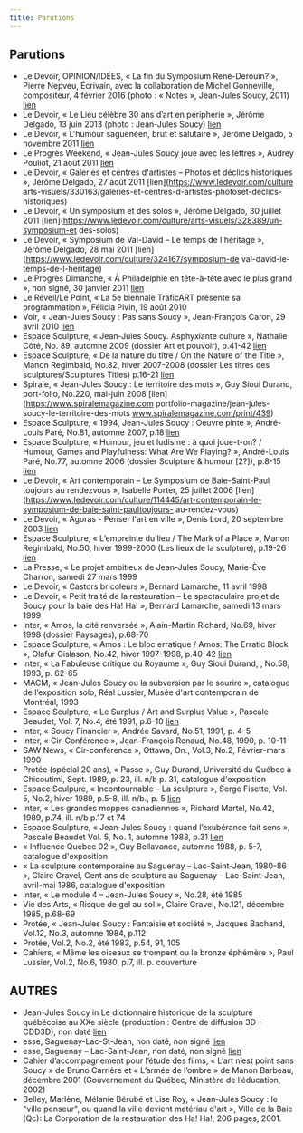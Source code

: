 ```yaml
---
title: Parutions
---
```


## Parutions

- Le Devoir, OPINION/IDÉES, « La fin du Symposium René-Derouin? », Pierre Nepveu, Écrivain, avec la collaboration de Michel Gonneville, compositeur, 4 février 2016 (photo : « Notes », Jean-Jules Soucy, 2011) [lien](https://www.ledevoir.com/opinion/idees/461983/val-david-la-fin-du-symposium-rene-derouin)
- Le Devoir, « Le Lieu célèbre 30 ans d’art en périphérie », Jérôme Delgado, 13 juin 2013 (photo : Jean-Jules Soucy) [lien](https://www.ledevoir.com/culture/arts-visuels/380594/le-lieu-celebre-30-ans-d-art-enperipherie)
- Le Devoir, « L'humour saguenéen, brut et salutaire », Jérôme Delgado, 5 novembre 2011 [lien](https://www.ledevoir.com/culture/arts-visuels/335267/l-humour-sagueneen-brut-et-salutaire)
- Le Progrès Weekend, « Jean-Jules Soucy joue avec les lettres », Audrey Pouliot, 21 août 2011 [lien](https://www.pressreader.com/canada/le-progres-weekend/20110821/282845072710025)
- Le Devoir, « Galeries et centres d'artistes – Photos et déclics historiques », Jérôme Delgado, 27 août 2011 [lien](https://www.ledevoir.com/culture arts-visuels/330163/galeries-et-centres-d-artistes-photoset-declics-historiques)
- Le Devoir, « Un symposium et des solos », Jérôme Delgado, 30 juillet 2011 [lien](https://www.ledevoir.com/culture/arts-visuels/328389/un-symposium-et des-solos)
- Le Devoir, « Symposium de Val-David – Le temps de l'héritage », Jérôme Delgado, 28 mai 2011 [lien](https://www.ledevoir.com/culture/324167/symposium-de val-david-le-temps-de-l-heritage)
- Le Progrès Dimanche, « À Philadelphie en tête-à-tête avec le plus grand », non signé, 30 janvier 2011 [lien](https://www.pressreader.com/canada/le-progres-weekend/20110130/281964604183664)
- Le Réveil/Le Point, « La 5e biennale TraficART présente sa programmation », Félicia Pivin, 19 août 2010
- Voir, « Jean-Jules Soucy : Pas sans Soucy », Jean-François Caron, 29 avril 2010 [lien](https://voir.ca/arts-visuels/2010/04/29/jean-jules-soucy-pas-sans-soucy)
- Espace Sculpture, « Jean-Jules Soucy. Asphyxiante culture », Nathalie Côté, No. 89, automne 2009 (dossier Art et pouvoir), p.41-42 [lien](https://www.erudit.org/fr/revues/espace/2009-n89-espace1041676/8825ac.pdf)
- Espace Sculpture, « De la nature du titre / On the Nature of the Title », Manon Regimbald, No.82, hiver 2007-2008 (dossier Les titres des sculptures/Sculptures Titles) p.16-21 [lien](https://www.erudit.org/fr/revues/espace/2007-n82-espace1049131/9184ac.pdf)
- Spirale, « Jean-Jules Soucy : Le territoire des mots », Guy Sioui Durand, port-folio, No.220, mai-juin 2008 [lien](https://www.spiralemagazine.com portfolio-magazine/jean-jules-soucy-le-territoire-des-mots www.spiralemagazine.com/print/439)
- Espace Sculpture, « 1994, Jean-Jules Soucy : Oeuvre pinte », André-Louis Paré, No.81, automne 2007, p.18 [lien](https://www.erudit.org/fr/revues/espace/2006-n77-espace1050357/8847ac.pdf)
- Espace Sculpture, « Humour, jeu et ludisme : à quoi joue-t-on? / Humour, Games and Playfulness: What Are We Playing? », André-Louis Paré, No.77, automne 2006 (dossier Sculpture & humour [2?]), p.8-15 [lien](https://www.erudit.org/fr/revues/espace/2006-n77-espace1050357/8847ac.pdf)
- Le Devoir, « Art contemporain – Le Symposium de Baie-Saint-Paul toujours au rendezvous », Isabelle Porter, 25 juillet 2006 [lien](https://www.ledevoir.com/culture/114445/art-contemporain-le-symposium-de-baie-saint-paultoujours- au-rendez-vous)
- Le Devoir, « Agoras - Penser l'art en ville », Denis Lord, 20 septembre 2003 [lien](https://www.ledevoir.com/culture/36394/agoras-penser-l-art-en-ville)
- Espace Sculpture, « L’empreinte du lieu / The Mark of a Place », Manon Regimbald, No.50, hiver 1999-2000 (Les lieux de la sculpture), p.19-26 [lien](https://www.erudit.org/fr/revues/espace/1999-n50-espace1050790/9655ac.pdf)
- La Presse, « Le projet ambitieux de Jean-Jules Soucy, Marie-Ève Charron, samedi 27 mars 1999
- Le Devoir, « Castors bricoleurs », Bernard Lamarche, 11 avril 1998
- Le Devoir, « Petit traité de la restauration – Le spectaculaire projet de Soucy pour la baie des Ha! Ha! », Bernard Lamarche, samedi 13 mars 1999
- Inter, « Amos, la cité renversée », Alain-Martin Richard, No.69, hiver 1998 (dossier Paysages), p.68-70
- Espace Sculpture, « Amos : Le bloc erratique / Amos: The Erratic Block », Olafur Gislason, No.42, hiver 1997-1998, p.40-42 [lien](https://www.erudit.org/fr/revues/espace/1997-n42-espace1200926/9823ac.pdf)
- Inter, « La Fabuleuse critique du Royaume », Guy Sioui Durand, , No.58, 1993, p. 62-65
- MACM, « Jean-Jules Soucy ou la subversion par le sourire », catalogue de l’exposition solo, Réal Lussier, Musée d'art contemporain de Montréal, 1993
- Espace Sculpture, « Le Surplus / Art and Surplus Value », Pascale Beaudet, Vol. 7, No.4, été 1991, p.6-10 [lien](https://www.erudit.org/fr/revues/espace/1991-v7-n4-espace1048085/168ac.pdf)
- Inter, « Soucy Financier », Andrée Savard, No.51, 1991, p. 4-5
- Inter, « Cir-Conférence », Jean-François Renaud, No.48, 1990, p. 10-11
- SAW News, « Cir-conférence », Ottawa, On., Vol.3, No.2, Février-mars 1990
- Protée (spécial 20 ans), « Passe », Guy Durand, Université du Québec à Chicoutimi, Sept. 1989, p. 23, ill. n/b p. 31, catalogue d'exposition
- Espace Sculpure, « Incontournable – La sculpture », Serge Fisette, Vol. 5, No.2, hiver 1989, p.5-8, ill. n/b., p. 5 [lien](https://www.erudit.org/fr/revues/espace/1989-v5-n2-espace1047001/9397ac.pdf)
- Inter, « Les grandes moppes canadiennes », Richard Martel, No.42, 1989, p.74, ill. n/b p.17 et 74
- Espace Sculpture, « Jean-Jules Soucy : quand l’exubérance fait sens », Pascale Beaudet Vol. 5, No. 1, automne 1988, p.31 [lien](https://www.erudit.org/fr/revues/espace/1988-v5-n1-espace1046732/151ac.pdf)
- « Influence Québec 02 », Guy Bellavance, automne 1988, p. 5-7, catalogue d'exposition
- « La sculpture contemporaine au Saguenay – Lac-Saint-Jean, 1980-86 », Claire Gravel, Cent ans de sculpture au Saguenay – Lac-Saint-Jean, avril-mai 1986, catalogue d'exposition
- Inter, « Le module 4 – Jean-Jules Soucy », No.28, été 1985
- Vie des Arts, « Risque de gel au sol », Claire Gravel, No.121, décembre 1985, p.68-69
- Protée, « Jean-Jules Soucy : Fantaisie et société », Jacques Bachand, Vol.12, No.3, automne 1984, p.112
- Protée, Vol.2, No.2, été 1983, p.54, 91, 105
- Cahiers, « Même les oiseaux se trompent ou le bronze éphémère », Paul Lussier, Vol.2, No.6, 1980, p.7, ill. p. couverture

## AUTRES

- Jean-Jules Soucy in Le dictionnaire historique de la sculpture québécoise au XXe siècle (production : Centre de diffusion 3D – CDD3D), non daté [lien](https://dictionnaire.espaceartactuel.com/artistes/soucy-jean-jules-1951)
- esse, Saguenay-Lac-St-Jean, non daté, non signé [lien](http://esse.ca/fr/regard-oblique)
- esse, Saguenay – Lac-Saint-Jean, non daté, non signé [lien](http://esse.ca/fr/saguenay-lac-saint-jean)
- Cahier d’accompagnement pour l’étude des films, « L’art n’est point sans Soucy » de Bruno Carrière et « L’armée de l’ombre » de Manon Barbeau, décembre 2001 (Gouvernement du Québec, Ministère de l’éducation, 2002)
- Belley, Marlène, Mélanie Bérubé et Lise Roy, « Jean-Jules Soucy : le "ville penseur", ou quand la ville devient matériau d'art », Ville de la Baie (Qc): La Corporation de la restauration des Ha! Ha!, 206 pages, 2001.
